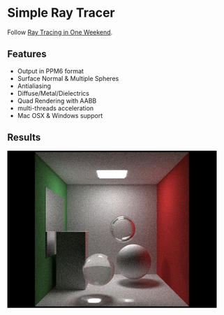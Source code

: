 # Simple Ray Tracer

Follow [Ray Tracing in One Weekend](https://raytracing.github.io/books/RayTracingInOneWeekend.html).

## Features

* Output in PPM6 format
* Surface Normal & Multiple Spheres
* Antialiasing
* Diffuse/Metal/Dielectrics
* Quad Rendering with AABB
* multi-threads acceleration
* Mac OSX & Windows support

## Results

<img src=".\outputs\final_result.png" alt="output1" style="zoom:50%;" />

